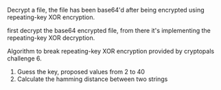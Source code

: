 Decrypt a file, the file has been base64'd after being encrypted using
repeating-key XOR encryption.

first decrypt the base64 encrypted file, from there it's implementing the repeating-key XOR decryption.

Algorithm to break repeating-key XOR encryption provided by cryptopals challenge 6.

1. Guess the key, proposed values from 2 to 40
2. Calculate the hamming distance between two strings